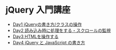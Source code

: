 # jQuery 入門講座

* [Day1 jQueryの書き方/クラスの操作](pages/1.jQueryの書き方_クラスの操作.md)
* [Day2 読み込み時に処理をする・スクロールの監視](pages/2.読み込み時に処理をする_スクロール.md)
* [Day3 HTMLを操作する](pages/3.HTMLの操作.md)
* [Day4 jQuery と JavaScript の書き方](pages/4.JavaScriptの入門.md)
